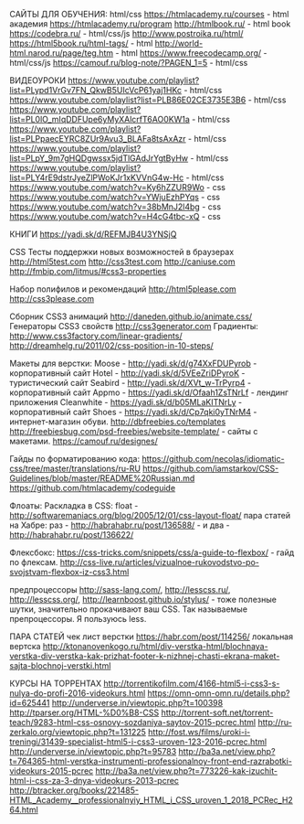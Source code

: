 САЙТЫ ДЛЯ ОБУЧЕНИЯ:
html/css
https://htmlacademy.ru/courses - html академия
https://htmlacademy.ru/program
http://htmlbook.ru/ - html book
https://codebra.ru/ - html/css/js 
http://www.postroika.ru/html/
https://html5book.ru/html-tags/ - html
http://world-html.narod.ru/page/teg.htm - html
https://www.freecodecamp.org/ - html/css/js 
https://camouf.ru/blog-note/?PAGEN_1=5 - html/css


ВИДЕОУРОКИ
https://www.youtube.com/playlist?list=PLypd1VrGv7FN_QkwB5UIcVcP61yaj1HKc - html/css
https://www.youtube.com/playlist?list=PLB86E02CE3735E3B6 - html/css
https://www.youtube.com/playlist?list=PL0lO_mIqDDFUpe6yMyXAlcrfT6AO0KW1a - html/css
https://www.youtube.com/playlist?list=PLPpaecEYRC8ZUr9Avu3_BLAFa8tsAxAzr - html/css
https://www.youtube.com/playlist?list=PLpY_9m7gHQDgwssx5jdTlGAdJrYgtByHw - html/css
https://www.youtube.com/playlist?list=PLY4rE9dstrJyeZlPWoKJr1xKVVnG4w-Hc - html/css
https://www.youtube.com/watch?v=Ky6hZZUR9Wo - css
https://www.youtube.com/watch?v=YWjuEzhPYqs - css
https://www.youtube.com/watch?v=38bMnJ2l4bg - css
https://www.youtube.com/watch?v=H4cG4tbc-xQ - css


КНИГИ
https://yadi.sk/d/REFMJB4U3YNSjQ


CSS
Тесты поддержки новых возможностей в браузерах 
http://html5test.com 
http://css3test.com 
http://caniuse.com 
http://fmbip.com/litmus/#css3-properties 

Набор полифилов и рекомендаций 
http://html5please.com 
http://css3please.com 

Сборник CSS3 анимаций 
http://daneden.github.io/animate.css/ 
Генераторы CSS3 свойств 
http://css3generator.com 
Градиенты: http://www.css3factory.com/linear-gradients/ 
http://dreamhelg.ru/2011/02/css-position-in-10-steps/ 

Макеты для верстки:
Moose - http://yadi.sk/d/g74XxFDUPyrob - корпоративный сайт
Hotel - http://yadi.sk/d/5VEeZriDPyroK - туристический сайт
Seabird - http://yadi.sk/d/XVt_w-TrPyrp4 - корпоративный сайт
Appmo - https://yadi.sk/d/Ofaah1ZsTNrLf - лендинг приложения
Cleanwhite - https://yadi.sk/d/b05MLaKITNrLy - корпоративный сайт
Shoes - https://yadi.sk/d/Cp7qki0yTNrM4 - интернет-магазин обуви.
http://dbfreebies.co/templates http://freebiesbug.com/psd-freebies/website-template/ - cайты с макетами.
https://camouf.ru/designes/

Гайды по форматированию кода:
https://github.com/necolas/idiomatic-css/tree/master/translations/ru-RU
https://github.com/iamstarkov/CSS-Guidelines/blob/master/README%20Russian.md
https://github.com/htmlacademy/codeguide

Флоаты:
Раскладка в CSS: float -http://softwaremaniacs.org/blog/2005/12/01/css-layout-float/
пара статей на Хабре: раз - http://habrahabr.ru/post/136588/ - и два - http://habrahabr.ru/post/136622/

Флексбокс:
https://css-tricks.com/snippets/css/a-guide-to-flexbox/ - гайд по флексам.
http://css-live.ru/articles/vizualnoe-rukovodstvo-po-svojstvam-flexbox-iz-css3.html

предпроцессоры
http://sass-lang.com/, http://lesscss.ru/, http://lesscss.org/, http://learnboost.github.io/stylus/ - тоже полезные шутки, значительно прокачивают ваш CSS. Так называемые препроцессоры. Я пользуюсь less.


ПАРА СТАТЕЙ
чек лист верстки
https://habr.com/post/114256/
локальная вертска
http://ktonanovenkogo.ru/html/div-verstka-html/blochnaya-verstka-div-verstka-kak-prizhat-footer-k-nizhnej-chasti-ekrana-maket-sajta-blochnoj-verstki.html


КУРСЫ НА ТОРРЕНТАХ
http://torrentikofilm.com/4166-html5-i-css3-s-nulya-do-profi-2016-videokurs.html
https://omn-omn-omn.ru/details.php?id=625441
http://underverse.in/viewtopic.php?t=100398
http://tparser.org/HTML-%D0%B8-CSS
http://torrent-soft.net/torrent-teach/9283-html-css-osnovy-sozdaniya-saytov-2015-pcrec.html
http://ru-zerkalo.org/viewtopic.php?t=131225
http://fost.ws/films/uroki-i-treningi/31439-specialist-html5-i-css3-uroven-123-2016-pcrec.html
http://underverse.in/viewtopic.php?t=95783
http://ba3a.net/view.php?t=764365-html-verstka-instrumenti-professionalnoy-front-end-razrabotki-videokurs-2015-pcrec
http://ba3a.net/view.php?t=773226-kak-izuchit-html-i-css-za-3-dnya-videokurs-2013-pcrec
http://btracker.org/books/221485-HTML_Academy__professionalnyiy_HTML_i_CSS_uroven_1_2018_PCRec_H264.html
